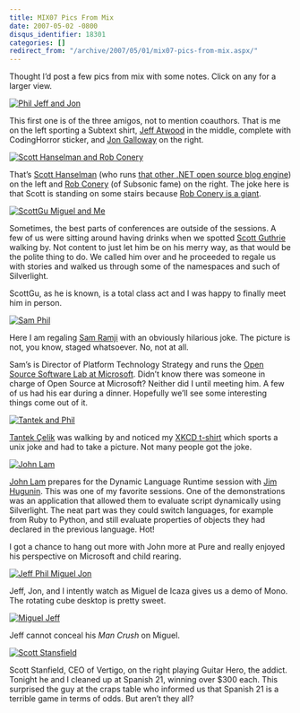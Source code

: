 ```yaml
---
title: MIX07 Pics From Mix
date: 2007-05-02 -0800
disqus_identifier: 18301
categories: []
redirect_from: "/archive/2007/05/01/mix07-pics-from-mix.aspx/"
---
```


Thought I’d post a few pics from mix with some notes. Click on any for a
larger view.

[![Phil Jeff and
Jon](https://haacked.com/images/haacked_com/WindowsLiveWriter/MIX07PicsFromMix_2F86/phil-jeff-john_thumb%5B1%5D.jpg)](https://haacked.com/images/haacked_com/WindowsLiveWriter/MIX07PicsFromMix_2F86/phil-jeff-john%5B7%5D.jpg "Me, Jeff Atwood, and Jon Galloway")

This first one is of the three amigos, not to mention coauthors. That is
me on the left sporting a Subtext shirt, [Jeff
Atwood](http://codinghorror.com/ "Jeff Atwood") in the middle, complete
with CodingHorror sticker, and [Jon
Galloway](http://weblogs.asp.net/jgalloway/ "Jon Galloway") on the
right.

[![Scott Hanselman and Rob
Conery](https://haacked.com/images/haacked_com/WindowsLiveWriter/MIX07PicsFromMix_2F86/scott-rob_thumb%5B1%5D.jpg)](https://haacked.com/images/haacked_com/WindowsLiveWriter/MIX07PicsFromMix_2F86/scott-rob%5B5%5D.jpg "Scott and Rob")

That’s [Scott
Hanselman](http://hanselman.com/blog/ "Scott Hanselman's Blog") (who
runs [that other .NET open source blog
engine](http://www.dasblog.net/ "DasBlog")) on the left and [Rob
Conery](http://blog.wekeroad.com/ "Rob Conery") (of Subsonic fame) on
the right. The joke here is that Scott is standing on some stairs
because [Rob Conery is a
giant](https://haacked.com/archive/2007/02/01/Night_At_The_Roxbury_With_Mr._Subsonic.aspx "Night at the Roxbury with Mr. Subsonic").

[![ScottGu Miguel and
Me](https://haacked.com/images/haacked_com/WindowsLiveWriter/MIX07PicsFromMix_2F86/scott-miguel-phil_thumb.jpg)](https://haacked.com/images/haacked_com/WindowsLiveWriter/MIX07PicsFromMix_2F86/scott-miguel-phil%5B4%5D.jpg "ScottGu, Miguel, and Me")

Sometimes, the best parts of conferences are outside of the sessions. A
few of us were sitting around having drinks when we spotted [Scott
Guthrie](http://weblogs.asp.net/scottgu/ "Scott Guthrie") walking by.
Not content to just let him be on his merry way, as that would be the
polite thing to do. We called him over and he proceeded to regale us
with stories and walked us through some of the namespaces and such of
Silverlight.

ScottGu, as he is known, is a total class act and I was happy to finally
meet him in person.

[![Sam
Phil](https://haacked.com/images/haacked_com/WindowsLiveWriter/MIX07PicsFromMix_2F86/phil-and-sam_thumb.jpg)](https://haacked.com/images/haacked_com/WindowsLiveWriter/MIX07PicsFromMix_2F86/phil-and-sam%5B2%5D.jpg "Sam Ramji and me")

Here I am regaling [Sam Ramji](http://samus.typepad.com/ "Sam Ramji")
with an obviously hilarious joke. The picture is not, you know, staged
whatsoever. No, not at all.

Sam’s is Director of Platform Technology Strategy and runs the [Open
Source Software Lab at Microsoft](http://port25.technet.com/ "Port25").
Didn’t know there was someone in charge of Open Source at Microsoft?
Neither did I until meeting him. A few of us had his ear during a
dinner. Hopefully we’ll see some interesting things come out of it.

[![Tantek and
Phil](https://haacked.com/images/haacked_com/WindowsLiveWriter/MIX07PicsFromMix_2F86/tantek-me_thumb%5B5%5D.jpg)](https://haacked.com/images/haacked_com/WindowsLiveWriter/MIX07PicsFromMix_2F86/tantek-me%5B9%5D.jpg "Technorati Tantek and me")

[Tantek Çelik](http://tantek.com/ "Tantek’s Blog") was walking by and
noticed my [XKCD t-shirt](http://xkcd.com/c149.html "Funny Comic") which
sports a unix joke and had to take a picture. Not many people got the
joke.

[![John
Lam](https://haacked.com/images/haacked_com/WindowsLiveWriter/MIX07PicsFromMix_2F86/john-lam_thumb.jpg)](https://haacked.com/images/haacked_com/WindowsLiveWriter/MIX07PicsFromMix_2F86/john-lam%5B2%5D.jpg "John Lam preparing for a talk")

[John Lam](http://www.iunknown.com/ "friend met") prepares for the
Dynamic Language Runtime session with [Jim
Hugunin](http://blogs.msdn.com/hugunin/ "Jim Hugunin"). This was one of
my favorite sessions. One of the demonstrations was an application that
allowed them to evaluate script dynamically using Silverlight. The neat
part was they could switch languages, for example from Ruby to Python,
and still evaluate properties of objects they had declared in the
previous language. Hot!

I got a chance to hang out more with John more at Pure and really
enjoyed his perspective on Microsoft and child rearing.

[![Jeff Phil Miguel
Jon](https://haacked.com/images/haacked_com/WindowsLiveWriter/MIX07PicsFromMix_2F86/mono-demo_thumb%5B1%5D.jpg)](https://haacked.com/images/haacked_com/WindowsLiveWriter/MIX07PicsFromMix_2F86/mono-demo%5B5%5D.jpg "Jeff, me, Miguel, and Jon")

Jeff, Jon, and I intently watch as Miguel de Icaza gives us a demo of
Mono. The rotating cube desktop is pretty sweet.

[![Miguel
Jeff](https://haacked.com/images/haacked_com/WindowsLiveWriter/MIX07PicsFromMix_2F86/jeff-man-crush-miguel_thumb.jpg)](https://haacked.com/images/haacked_com/WindowsLiveWriter/MIX07PicsFromMix_2F86/jeff-man-crush-miguel%5B2%5D.jpg "Miguel and Jeff")

Jeff cannot conceal his *Man Crush* on Miguel.

[![Scott
Stansfield](https://haacked.com/images/haacked_com/WindowsLiveWriter/MIX07PicsFromMix_2F86/scott-guital_thumb.jpg)](https://haacked.com/images/haacked_com/WindowsLiveWriter/MIX07PicsFromMix_2F86/scott-guital%5B2%5D.jpg "Scott Stansfield")

Scott Stanfield, CEO of Vertigo, on the right playing Guitar Hero, the
addict. Tonight he and I cleaned up at Spanish 21, winning over \$300
each. This surprised the guy at the craps table who informed us that
Spanish 21 is a terrible game in terms of odds. But aren’t they all?

